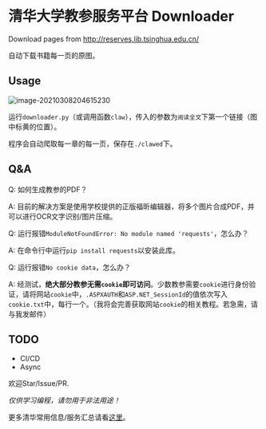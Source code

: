 # 清华大学教参服务平台 Downloader
Download pages from http://reserves.lib.tsinghua.edu.cn/

自动下载书籍每一页的原图。

## Usage

![image-20210308204615230](https://i.loli.net/2021/03/08/zVAYweuK7cHk5os.png)

运行`downloader.py`（或调用函数`claw`），传入的参数为`阅读全文`下第一个链接（图中标黄的位置）。

程序会自动爬取每一章的每一页，保存在`./clawed`下。

## Q&A

Q: 如何生成教参的PDF？

A: 目前的解决方案是使用学校提供的正版福昕编辑器，将多个图片合成PDF，并可以进行OCR文字识别/图片压缩。

Q: 运行报错`ModuleNotFoundError: No module named 'requests'`，怎么办？

A: 在命令行中运行`pip install requests`以安装此库。

Q: 运行报错`No cookie data`，怎么办？

A: 经测试，**绝大部分教参无需`cookie`即可访问**。少数教参需要`cookie`进行身份验证，请将网站`cookie`中，`.ASPXAUTH`和`ASP.NET_SessionId`的值依次写入`cookie.txt`中，每行一个。（我将会完善获取网站`cookie`的相关教程。若急需，请与我发邮件）

## TODO
- CI/CD
- Async

欢迎Star/Issue/PR.

*仅供学习编程，请勿用于非法用途！*

更多清华常用信息/服务汇总请看[这里](https://github.com/ZenithalHourlyRate/thuservices)。